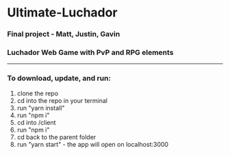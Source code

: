 # Ultimate-Luchador
### Final project - Matt, Justin, Gavin

### Luchador Web Game with PvP and RPG elements

***

### To download, update, and run:

1. clone the repo
2. cd into the repo in your terminal
3. run "yarn install"
4. run "npm i"
5. cd into /client
6. run "npm i"
7. cd back to the parent folder
8. run "yarn start" - the app will open on localhost:3000

